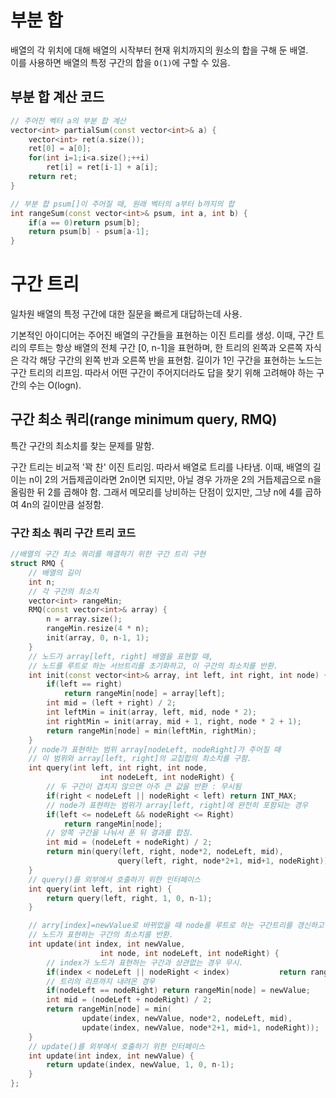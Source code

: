 # 부분 합

배열의 각 위치에 대해 배열의 시작부터 현재 위치까지의 원소의 합을 구해 둔 배열.  
이를 사용하면 배열의 특정 구간의 합을 `O(1)`에 구할 수 있음.  

## 부분 합 계산 코드

```cpp
// 주어진 벡터 a의 부분 합 계산
vector<int> partialSum(const vector<int>& a) {
	vector<int> ret(a.size());
	ret[0] = a[0];
	for(int i=1;i<a.size();++i) 
		ret[i] = ret[i-1] + a[i];
	return ret;
}

// 부분 합 psum[]이 주어질 때, 원래 벡터의 a부터 b까지의 합
int rangeSum(const vector<int>& psum, int a, int b) {
	if(a == 0)return psum[b];
	return psum[b] - psum[a-1];
}
```

# 구간 트리

일차원 배열의 특정 구간에 대한 질문을 빠르게 대답하는데 사용.

기본적인 아이디어는 주어진 배열의 구간들을 표현하는 이진 트리를 생성. 이때, 구간 트리의 루트는 항상 배열의 전체 구간 [0, n-1]을 표현하며, 한 트리의 왼쪽과 오른쪽 자식은 각각 해당 구간의 왼쪽 반과 오른쪽 반을 표현함. 길이가 1인 구간을 표현하는 노드는 구간 트리의 리프임. 따라서 어떤 구간이 주어지더라도 답을 찾기 위해 고려해야 하는 구간의 수는 O(logn).

## 구간 최소 쿼리(range minimum query, RMQ)

특간 구간의 최소치를 찾는 문제를 말함. 

구간 트리는 비교적 '꽉 찬' 이진 트리임. 따라서 배열로 트리를 나타냄. 이때, 배열의 길이는 n이 2의 거듭제곱이라면 2n이면 되지만, 아닐 경우 가까운 2의 거듭제곱으로 n을 올림한 뒤 2를 곱해야 함. 그래서 메모리를 낭비하는 단점이 있지만, 그냥 n에 4를 곱하여 4n의 길이만큼 설정함.  

### 구간 최소 쿼리 구간 트리 코드

```cpp
//배열의 구간 최소 쿼리를 해결하기 위한 구간 트리 구현
struct RMQ {
	// 배열의 길이
	int n;
	// 각 구간의 최소치
	vector<int> rangeMin;
	RMQ(const vector<int>& array) {
		n = array.size();
		rangeMin.resize(4 * n);
		init(array, 0, n-1, 1);
	}
	// 노드가 array[left, right] 배열을 표현할 때,
	// 노드를 루트로 하는 서브트리를 초기화하고, 이 구간의 최소치를 반환.
	int init(const vector<int>& array, int left, int right, int node) {
		if(left == right)
			return rangeMin[node] = array[left];
		int mid = (left + right) / 2;
		int leftMin = init(array, left, mid, node * 2);
		int rightMin = init(array, mid + 1, right, node * 2 + 1);
		return rangeMin[node] = min(leftMin, rightMin);
	}
	// node가 표현하는 범위 array[nodeLeft, nodeRight]가 주어질 때
	// 이 범위와 array[left, right]의 교집합의 최소치를 구함.
	int query(int left, int right, int node, 
					int nodeLeft, int nodeRight) {
		// 두 구간이 겹치지 않으면 아주 큰 값을 반환 : 무시됨
		if(right < nodeLeft || nodeRight < left) return INT_MAX;
		// node가 표현하는 범위가 array[left, right]에 완전히 포함되는 경우
		if(left <= nodeLeft && nodeRight <= Right)
			return rangeMin[node];
		// 양쪽 구간을 나눠서 푼 뒤 결과를 합침.
		int mid = (nodeLeft + nodeRight) / 2;
		return min(query(left, right, node*2, nodeLeft, mid), 
						query(left, right, node*2+1, mid+1, nodeRight));
	}
	// query()를 외부에서 호출하기 위한 인터페이스
	int query(int left, int right) {
		return query(left, right, 1, 0, n-1);
	}

	// arry[index]=newValue로 바뀌었을 때 node를 루트로 하는 구간트리를 갱신하고
	// 노드가 표현하는 구간의 최소치를 반환.
	int update(int index, int newValue, 
					int node, int nodeLeft, int nodeRight) {
		// index가 노드가 표현하는 구간과 상관없는 경우 무시.
		if(index < nodeLeft || nodeRight < index)			return rangeMin[node];
		// 트리의 리프까지 내려온 경우
		if(nodeLeft == nodeRight) return rangeMin[node] = newValue;
		int mid = (nodeLeft + nodeRight) / 2;
		return rangeMin[node] = min(
				update(index, newValue, node*2, nodeLeft, mid),
				update(index, newValue, node*2+1, mid+1, nodeRight));
	}
	// update()를 외부에서 호출하기 위한 인터페이스
	int update(int index, int newValue) {
		return update(index, newValue, 1, 0, n-1);
	}
};

```











